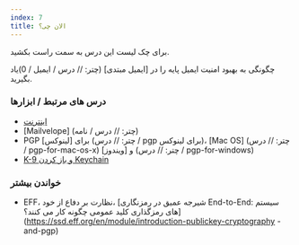 ```yaml
---
index: 7
title: الان چی؟
---
```

برای چک لیست این درس به سمت راست بکشید.

چگونگی به بهبود امنیت ایمیل پایه را در [ایمیل مبتدی] (چتر: // درس / ایمیل / 0)یاد بگیرید.

### درس های مرتبط / ابزارها

*   [اینترنت](umbrella://communications/the-internet)
*   [Mailvelope] (چتر: // درس / نامه)
*   PGP برای [لینوکس] (چتر: // درس / pgp برای لینوکس)، [Mac OS] (چتر: // درس / pgp-for-mac-os-x) و [ویندوز] (چتر: // درس / pgp-for-windows)
*   [K-9 و باز کردن Keychain](umbrella://tools/encryption/s_k9-apg.md)

### خواندن بیشتر

*   EFF، نظارت بر دفاع از خود، [شیرجه عمیق در رمزنگاری  End-to-End: سیستم های رمزگذاری کلید عمومی چگونه کار می کنند؟] (https://ssd.eff.org/en/module/introduction-publickey-cryptography -and-pgp)